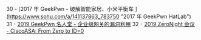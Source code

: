  30 - [2017 年 GeekPwn -  破解智能家居、小米平衡车 ]    (https://www.sohu.com/a/141137863_783750 "2017     年 GeekPwn HatLab")
 31 - [2019 GeekPwn 名人堂 - 企业级网关的漏洞利用](    http://hof.geekpwn.org/zh/index.html)
 32 - [2019 ZeroNight 会议 - CiscoASA: From Zero to     ID=0](https://youtu.be/yFNAdn-ZvpI)
